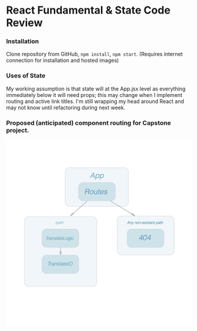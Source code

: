 # React Fundamental & State Code Review

### Installation

Clone repository from GitHub, `npm install`, `npm start`. (Requires internet connection for installation and hosted images)


### Uses of State

My working assumption is that state will at the App.jsx level as everything immediately below it will need props; this may change when I implement routing and active link titles. I'm still wrapping my head around React and may not know until refactoring during next week.  


### Proposed (anticipated) component routing for Capstone project.

![alt-tag-here](componentstructure.png)
